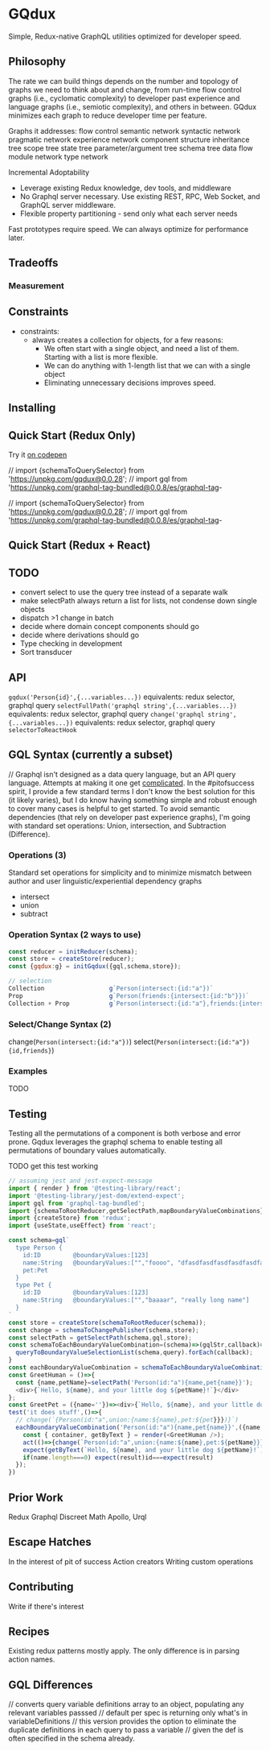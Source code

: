 # GQdux

Simple, Redux-native GraphQL utilities optimized for developer speed.

## Philosophy

The rate we can build things depends on the number and topology of graphs we need to think about and change, from run-time flow control graphs (i.e., cyclomatic complexity) to developer past experience and language graphs (i.e., semiotic complexity), and others in between.  GQdux minimizes each graph to reduce developer time per feature.

Graphs it addresses:
flow control
semantic network
syntactic network
pragmatic network
experience network
component structure
inheritance tree
scope tree
state tree
parameter/argument tree
schema tree
data flow
module network
type network

Incremental Adoptability

- Leverage existing Redux knowledge, dev tools, and middleware  
- No Graphql server necessary. Use existing REST, RPC, Web Socket, and GraphQL server middleware.
- Flexible property partitioning - send only what each server needs

Fast prototypes require speed.  We can always optimize for performance later.

## Tradeoffs

### Measurement

## Constraints

- constraints:
  - always creates a collection for objects, for a few reasons:
    - We often start with a single object, and need a list of them. Starting with a list is more flexible.
    - We can do anything with 1-length list that we can with a single object
    - Eliminating unnecessary decisions improves speed.

## Installing

## Quick Start (Redux Only)

Try it [on codepen](link)

// import {schemaToQuerySelector} from 'https://unpkg.com/gqdux@0.0.28';
// import gql from '<https://unpkg.com/graphql-tag-bundled@0.0.8/es/graphql-tag>-

// import {schemaToQuerySelector} from 'https://unpkg.com/gqdux@0.0.28';
// import gql from '<https://unpkg.com/graphql-tag-bundled@0.0.8/es/graphql-tag>-

## Quick Start (Redux + React)

## TODO

- convert select to use the query tree instead of a separate walk
- make selectPath always return a list for lists, not condense down single objects
- dispatch >1 change in batch
- decide where domain concept components should go
- decide where derivations should go
- Type checking in development
- Sort transducer

## API

`gqdux('Person{id}',{...variables...})` equivalents: redux selector, graphql query 
`selectFullPath('graphql string',{...variables...})` equivalents: redux selector, graphql query 
`change('graphql string',{...variables...})` equivalents: redux selector, graphql query 
`selectorToReactHook`

## GQL Syntax (currently a subset)

// Graphql isn't designed as a data query language, but an API query language.  Attempts at making it one get [complicated](https://hasura.io/docs/1.0/graphql/manual/queries/query-filters.html#fetch-if-the-single-nested-object-defined-via-an-object-relationship-satisfies-a-condition).
In the #pitofsuccess spirit, I provide a few standard terms
I don't know the best solution for this (it likely varies), but I do know having something simple and robust enough to cover many cases is helpful to get started.  To avoid semantic dependencies (that rely on developer past experience graphs), I'm going with standard set operations: Union, intersection, and Subtraction (Difference).

### Operations (3)

Standard set operations for simplicity and to minimize mismatch between author and user linguistic/experiential dependency graphs

- intersect
- union
- subtract

### Operation Syntax (2 ways to use)

```js
const reducer = initReducer(schema);
const store = createStore(reducer);
const {gqdux:g} = initGqdux({gql,schema,store});

// selection
Collection                  g`Person(intersect:{id:"a"})`
Prop                        g`Person(friends:{intersect:{id:"b"}})`
Collection + Prop           g`Person(intersect:{id:"a"},friends:{intersect:{id:"b"}})`
```

### Select/Change Syntax (2)

change(`Person(intersect:{id:"a"})`)
select(`Person(intersect:{id:"a"}){id,friends}`)


### Examples

TODO

## Testing

Testing all the permutations of a component is both verbose and error prone.
Gqdux leverages the graphql schema to enable testing all permutations of boundary values automatically.

TODO get this test working
```js
// assuming jest and jest-expect-message
import { render } from '@testing-library/react';
import '@testing-library/jest-dom/extend-expect';
import gql from 'graphql-tag-bundled';
import {schemaToRootReducer,getSelectPath,mapBoundaryValueCombinations} from 'gqdux';
import {createStore} from 'redux';
import {useState,useEffect} from 'react';

const schema=gql`
  type Person {
    id:ID         @boundaryValues:[123]
    name:String   @boundaryValues:["","foooo", "dfasdfasdfasdfasdfasdfasdfasdfasdfee fwe wej we rwer e rejrq wejr The Third"]
    pet:Pet
  }
  type Pet {
    id:ID         @boundaryValues:[123]
    name:String   @boundaryValues:["","baaaar", "really long name"]
  }
`
const store = createStore(schemaToRootReducer(schema));
const change = schemaToChangePublisher(schema,store);
const selectPath = getSelectPath(schema,gql,store);
const schemaToEachBoundaryValueCombination=(schema)=>(gqlStr,callback)=>{
  queryToBoundaryValueSelectionList(schema,query).forEach(callback);
}
const eachBoundaryValueCombination = schemaToEachBoundaryValueCombination(schema);
const GreetHuman = ()=>{
  const {name,petName}=selectPath('Person(id:"a"){name,pet{name}}');
  <div>{`Hello, ${name}, and your little dog ${petName}!`}</div>
};
const GreetPet = ({name=''})=><div>{`Hello, ${name}, and your little dog ${petName}!`}</div>;
test('it does stuff',()=>{
  // change(`{Person(id:"a",union:{name:${name},pet:${pet}}})}`)
  eachBoundaryValueCombination('Person(id:"a"){name,pet{name}}',({name,pet:petName})=>{
    const { container, getByText } = render(<GreetHuman />);
    act(()=>{change(`Person(id:"a",union:{name:${name},pet:${petName}}})}`));
    expect(getByText(`Hello, ${name}, and your little dog ${petName}!`)).toBeInTheDocument()
    if(name.length===0) expect(result)id===expect(result)
  });
})
```

## Prior Work

Redux
Graphql
Discreet Math
Apollo, Urql



## Escape Hatches

In the interest of pit of success
Action creators
Writing custom operations

## Contributing

Write if there's interest

## Recipes

Existing redux patterns mostly apply.  The only difference is in parsing action names.  

## GQL Differences
// converts query variable definitions array to an object, populating any relevant variables passsed
// default per spec is returning only what's in variableDefinitions
// this version provides the option to eliminate the duplicate definitions in each query to pass a variable
// given the def is often specified in the schema already.
